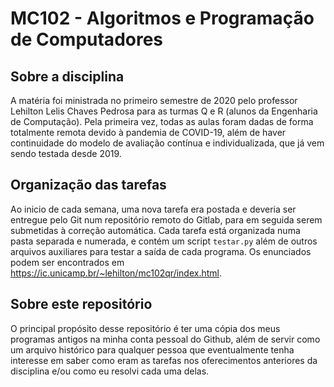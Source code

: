# MC102 - Algoritmos e Programação de Computadores

## Sobre a disciplina
A matéria foi ministrada no primeiro semestre de 2020 pelo professor Lehilton Lelis Chaves Pedrosa para as turmas Q e R (alunos da Engenharia de Computação).
Pela primeira vez, todas as aulas foram dadas de forma totalmente remota devido à pandemia de COVID-19, além de haver continuidade do modelo de avaliação contínua e individualizada, que já vem sendo testada desde 2019.

## Organização das tarefas
Ao inicio de cada semana, uma nova tarefa era postada e deveria ser entregue pelo Git num repositório remoto do Gitlab, para em seguida serem submetidas à correção automática. Cada tarefa está organizada numa pasta separada e numerada, e contém um script `testar.py` além de outros arquivos auxiliares para testar a saída de cada programa. Os enunciados podem ser encontrados em https://ic.unicamp.br/~lehilton/mc102qr/index.html.

## Sobre este repositório
O principal propósito desse repositório é ter uma cópia dos meus programas antigos na minha conta pessoal do Github, além de servir como um arquivo histórico para
qualquer pessoa que eventualmente tenha interesse em saber como eram as tarefas nos oferecimentos anteriores da disciplina e/ou como eu resolvi cada uma delas.
